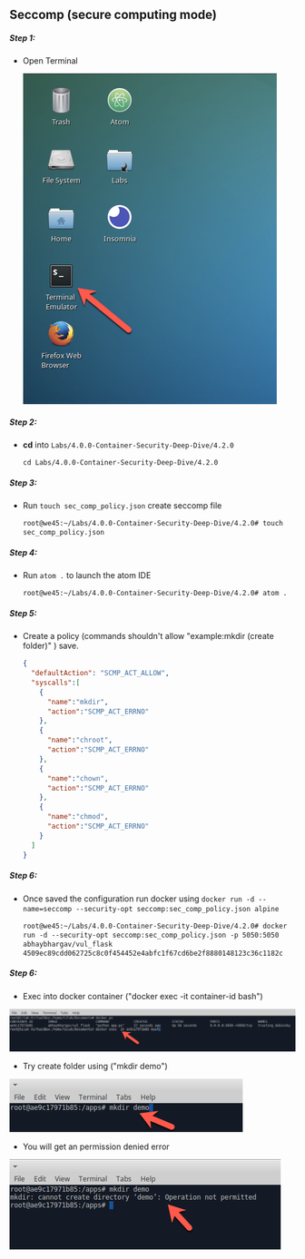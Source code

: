 ## Seccomp (secure computing mode) 

##### Step 1:

* Open Terminal

	![](img/Open-Terminal.png)

##### Step 2:

*  **cd** into  `Labs/4.0.0-Container-Security-Deep-Dive/4.2.0`

    ```commandline
    cd Labs/4.0.0-Container-Security-Deep-Dive/4.2.0
    ```

##### Step 3:

* Run `touch sec_comp_policy.json` create seccomp file

    ```commandline
    root@we45:~/Labs/4.0.0-Container-Security-Deep-Dive/4.2.0# touch sec_comp_policy.json
    ```

##### Step 4:

* Run `atom .` to launch the atom IDE

    ```commandline
    root@we45:~/Labs/4.0.0-Container-Security-Deep-Dive/4.2.0# atom .
    ```

##### Step 5:

* Create a policy (commands shouldn't allow "example:mkdir (create folder)" ) save.

    ```json
    {
      "defaultAction": "SCMP_ACT_ALLOW",
      "syscalls":[
        {
          "name":"mkdir",
          "action":"SCMP_ACT_ERRNO"
        },
        {
          "name":"chroot",
          "action":"SCMP_ACT_ERRNO"
        },
        {
          "name":"chown",
          "action":"SCMP_ACT_ERRNO"
        },
        {
          "name":"chmod",
          "action":"SCMP_ACT_ERRNO"
        }
      ]
    }
    ```

##### Step 6:

* Once saved the configuration run docker using `docker run -d --name=seccomp --security-opt seccomp:sec_comp_policy.json alpine`

    ```commandline
    root@we45:~/Labs/4.0.0-Container-Security-Deep-Dive/4.2.0# docker run -d --security-opt seccomp:sec_comp_policy.json -p 5050:5050 abhaybhargav/vul_flask
    4509ec89cdd062725c8c0f454452e4abfc1f67cd6be2f8880148123c36c1182c
    ```

##### Step 6:

* Exec into docker container ("docker exec -it container-id bash")

![](../../img/sec_comp_docker_exec.png)

* Try create folder using ("mkdir demo")

![](../../img/sec_comp_create_folder.png)

* You will get an permission denied error

![](../../img/sec_comp_permission_denied.png)


